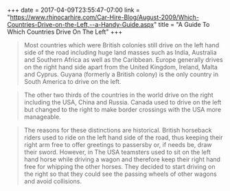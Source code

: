 +++
date = 2017-04-09T23:55:47-07:00
link = "https://www.rhinocarhire.com/Car-Hire-Blog/August-2009/Which-Countries-Drive-on-the-Left,--a-Handy-Guide.aspx"
title = "A Guide To Which Countries Drive On The Left"
+++

>Most countries which were British colonies still drive on the left hand side of the road including huge land masses such as India, Australia and Southern Africa as well as the Caribbean. Europe generally drives on the right hand side apart from the United Kingdom, Ireland, Malta and Cyprus. Guyana (formerly a British colony) is the only country in South America to drive on the left.

>The other two thirds of the countries in the world drive on the right including the USA, China and Russia. Canada used to drive on the left but changed to the right to make border crossings with the USA more manageable.

>The reasons for these distinctions are historical. British horseback riders used to ride on the left hand side of the road, thus keeping their right arm free to offer greetings to passersby or, if needs be, draw their sword. However, in The USA teamsters used to sit on the left hand horse while driving a wagon and therefore keep their right hand free for whipping the other horses. They decided to start driving on the right so that they could see the passing wheels of other wagons and avoid collisions.

